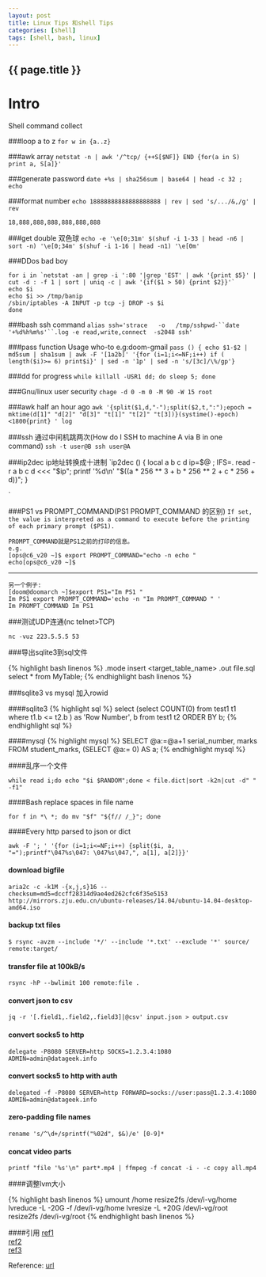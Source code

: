 ```yaml
---
layout: post
title: Linux Tips 和shell Tips
categories: [shell]
tags: [shell, bash, linux]
---
```

<h2>{{ page.title }}</h2>

Intro
===
Shell command collect

###loop a to z
`for w in {a..z}`  

###awk array
`netstat -n | awk '/^tcp/ {++S[$NF]} END {for(a in S) print a, S[a]}'`

###generate password
`date +%s | sha256sum | base64 | head -c 32 ; echo`

###format number
`echo 18888888888888888888 | rev | sed 's/.../&,/g' | rev `

    18,888,888,888,888,888,888

###get double 双色球
`echo -e '\e[0;31m' $(shuf -i 1-33 | head -n6 | sort -n) '\e[0;34m' $(shuf -i 1-16 | head -n1) '\e[0m'`

###DDos bad boy

    for i in `netstat -an | grep -i ':80 '|grep 'EST' | awk '{print $5}' | cut -d : -f 1 | sort | uniq -c | awk '{if($1 > 50) {print $2}}'`
    echo $i
    echo $i >> /tmp/banip
    /sbin/iptables -A INPUT -p tcp -j DROP -s $i
    done


###bash ssh command 
`alias ssh='strace   -o   /tmp/sshpwd-``date    '+%d%h%m%s'``.log -e read,write,connect  -s2048 ssh'`

###pass function Usage who-to e.g:doom-gmail
`pass () { echo $1-$2 | md5sum | sha1sum | awk -F '[1a2b]' '{for (i=1;i<=NF;i++) if ( length($i)>= 6) print$i}' | sed -n '1p' | sed -n 's/[3c]/\%/gp'}`

###dd for progress
`while killall -USR1 dd; do sleep 5; done`

###Gnu/linux user security
`chage -d 0 -m 0 -M 90 -W 15 root`

###awk half an hour ago 
`awk '{split($1,d,"-");split($2,t,":");epoch = mktime(d[1]" "d[2]" "d[3]" "t[1]" "t[2]" "t[3])}(systime()-epoch)<1800{print} ' log`

###ssh 通过中间机跳两次(How do I SSH to machine A via B in one command)
`ssh -t user@B ssh user@A
`

###ip2dec ip地址转换成十进制
`ip2dec () { local a b c d ip=$@ ; IFS=. read -r a b c d <<< "$ip"; printf '%d\n' "$((a * 256 ** 3 + b * 256 ** 2 + c * 256 + d))"; }

`

###PS1 vs PROMPT_COMMAND(PS1 PROMPT_COMMAND 的区别) 
`
If set, the value is interpreted as a command to execute before the printing of each primary prompt ($PS1).
`

    PROMPT_COMMAND就是PS1之前的打印的信息。 
    e.g.
    [ops@c6_v20 ~]$ export PROMPT_COMMAND="echo -n echo "
    echo[ops@c6_v20 ~]$

-----    

    另一个例子:
    [doom@doomarch ~]$export PS1="Im PS1 "
    Im PS1 export PROMPT_COMMAND='echo -n "Im PROMPT_COMMAND " '
    Im PROMPT_COMMAND Im PS1

###测试UDP连通(nc telnet>TCP)

`nc -vuz 223.5.5.5 53`


###导出sqlite3到sql文件

{% highlight bash linenos %}
.mode insert <target_table_name>
.out file.sql 
select * from MyTable;
{% endhighlight bash linenos %}


###sqlite3 vs mysql 加入rowid

####sqlite3
{% highlight sql %}
select (select COUNT(0) 
    from test1 t1 
    where t1.b <= t2.b 
    ) as 'Row Number', b from test1 t2 ORDER BY b; 
{% endhighlight sql %}

####mysql
{% highlight mysql %}
SELECT  @a:=@a+1 serial_number, 
        marks 
FROM    student_marks,
        (SELECT @a:= 0) AS a;
{% endhighlight mysql %}

####乱序一个文件

`while read i;do echo "$i $RANDOM";done < file.dict|sort -k2n|cut -d" " -f1"`

####Bash replace spaces in file name

`for f in *\ *; do mv "$f" "${f// /_}"; done`

####Every http parsed to json or dict

`awk -F '; ' '{for (i=1;i<=NF;i++) {split($i, a, "=");printf"\047%s\047: \047%s\047,", a[1], a[2]}}'`

#### download bigfile

`aria2c -c -k1M -{x,j,s}16 --checksum=md5=dccff28314d9ae4ed262cfc6f35e5153 http://mirrors.zju.edu.cn/ubuntu-releases/14.04/ubuntu-14.04-desktop-amd64.iso`

#### backup txt files

`$ rsync -avzm --include '*/' --include '*.txt' --exclude '*' source/ remote:target/`

#### transfer file at 100kB/s

`rsync -hP --bwlimit 100 remote:file .`

#### convert json to csv

`jq -r '[.field1,.field2,.field3]|@csv' input.json > output.csv`

#### convert socks5 to http

`delegate -P8080 SERVER=http SOCKS=1.2.3.4:1080 ADMIN=admin@datageek.info`

#### convert socks5 to http with auth

`delegated -f -P8080 SERVER=http FORWARD=socks://user:pass@1.2.3.4:1080 ADMIN=admin@datageek.info`

#### zero-padding file names

`rename 's/^\d+/sprintf("%02d", $&)/e' [0-9]*`

#### concat video parts

`printf "file '%s'\n" part*.mp4 | ffmpeg -f concat -i - -c copy all.mp4`

####调整lvm大小

{% highlight bash linenos %}
umount /home
resize2fs /dev/i-vg/home
lvreduce -L -20G -f /dev/i-vg/home
lvresize -L +20G /dev/i-vg/root
resize2fs /dev/i-vg/root
{% endhighlight bash linenos %}

####引用
[ref1](http://sqlite.1065341.n5.nabble.com/sequential-row-numbers-from-query-td47370.html)   
[ref2](http://stackoverflow.com/questions/11094466/generate-serial-number-in-mysql-query)   
[ref3](http://stackoverflow.com/users/348785/kev)   




Reference: [url](http://stackoverflow.com/questions/3058325/what-is-the-difference-between-ps1-and-prompt-command)
